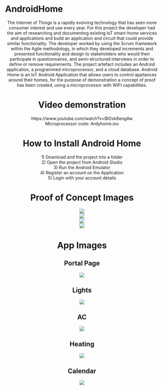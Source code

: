 # AndroidHome

<center>The Internet of Things is a rapidly evolving technology that has seen more consumer interest and use every year. For this project the developer had the aim of researching and documenting existing IoT smart-home services and applications and build an application and circuit that could provide similar functionality. The developer worked by using the Scrum framework within the Agile methodology, in which they developed increments and presented functionality and design to stakeholders who would then participate in questionnaires, and semi-structured interviews in order to define or remove requirements. The project artefact includes an Android application, a programmed microprocessor, and a cloud database.
Android Home is an IoT Android Application that allows users to control appliances around their homes, for the purpose of demonstration a concept of proof has been created, using a microprocessor with WIFI capabilities. 
<h1>
  Video demonstration<br>
  </h1>
  https://www.youtube.com/watch?v=BlOxk8engAw<br>
Microprocessor code: Ardyhome.ino
<h1>How to Install Android Home</h1> 
1) Download and the project into a folder<br>
2) Open the project from Android Studio<br>
3) Run the Android Emulator <br>
4) Register an account on the Application<br>
5) Login with your account details
<br>
  <h1>Proof of Concept Images </h1>
  <img src="https://i.imgur.com/xT3UZWh.jpg"><Br>
  <img src="https://i.imgur.com/6nGJcXt.jpg"><br>
  <img src="https://i.imgur.com/cldxtE9.jpg"><br>
  <img src="https://i.imgur.com/WZqL5Uy.jpg"><br>
<h1> App Images </h1>
<h2>Portal Page </h2>
<img src="https://i.imgur.com/SYTi8xp.png"><br>
<h2>Lights</h2>
<img src="https://i.imgur.com/3YLcr7D.png"><br>
<h2> AC </h2>
<img src="https://i.imgur.com/Z3TS2os.png"><br>
<h2>Heating</h2>
<img src="https://i.imgur.com/vqnNJoB.png"><br>
<h2>Calendar</h2>
<img src="https://i.imgur.com/owoRc47.png"><br>


